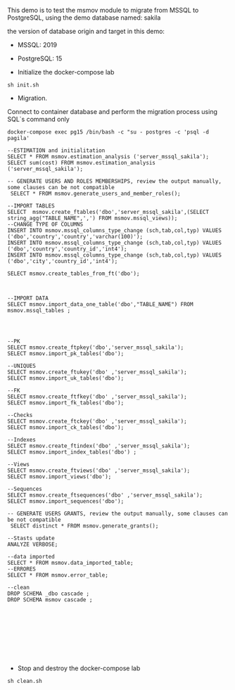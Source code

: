 This demo is to test the msmov module to migrate from MSSQL to PostgreSQL, using the demo database named: sakila

the version of database origin and target in this demo:

* MSSQL: 2019
* PostgreSQL: 15

* Initialize the docker-compose  lab
```
sh init.sh
```
* Migration.

Connect to container database and perform the migration process using SQL`s command only

`docker-compose exec pg15 /bin/bash -c "su - postgres -c 'psql -d pagila'`

```
--ESTIMATION and initialitation
SELECT * FROM msmov.estimation_analysis ('server_mssql_sakila'); 
SELECT sum(cost) FROM msmov.estimation_analysis ('server_mssql_sakila'); 

-- GENERATE USERS AND ROLES MEMBERSHIPS, review the output manually, some clauses can be not compatible 
 SELECT * FROM msmov.generate_users_and_member_roles();

--IMPORT TABLES
SELECT  msmov.create_ftables('dbo','server_mssql_sakila',(SELECT string_agg("TABLE_NAME",',') FROM msmov.mssql_views)); 
--CHANGE TYPE OF COLUMNS
INSERT INTO msmov.mssql_columns_type_change (sch,tab,col,typ) VALUES ('dbo','country','country','varchar(100)');
INSERT INTO msmov.mssql_columns_type_change (sch,tab,col,typ) VALUES ('dbo','country','country_id','int4');
INSERT INTO msmov.mssql_columns_type_change (sch,tab,col,typ) VALUES ('dbo','city','country_id','int4');

SELECT msmov.create_tables_from_ft('dbo');



--IMPORT DATA
SELECT msmov.import_data_one_table('dbo',"TABLE_NAME") FROM msmov.mssql_tables ;




--PK
SELECT msmov.create_ftpkey('dbo','server_mssql_sakila');
SELECT msmov.import_pk_tables('dbo');

--UNIQUES
SELECT msmov.create_ftukey('dbo' ,'server_mssql_sakila');
SELECT msmov.import_uk_tables('dbo'); 

--FK
SELECT msmov.create_ftfkey('dbo' ,'server_mssql_sakila');
SELECT msmov.import_fk_tables('dbo');

--Checks
SELECT msmov.create_ftckey('dbo' ,'server_mssql_sakila');
SELECT msmov.import_ck_tables('dbo');

--Indexes
SELECT msmov.create_ftindex('dbo' ,'server_mssql_sakila');
SELECT msmov.import_index_tables('dbo') ;

--Views
SELECT msmov.create_ftviews('dbo' ,'server_mssql_sakila');
SELECT msmov.import_views('dbo');

--Sequences
SELECT msmov.create_ftsequences('dbo' ,'server_mssql_sakila'); 
SELECT msmov.import_sequences('dbo'); 

-- GENERATE USERS GRANTS, review the output manually, some clauses can be not compatible 
 SELECT distinct * FROM msmov.generate_grants();

--Stasts update
ANALYZE VERBOSE;

--data imported
SELECT * FROM msmov.data_imported_table;
--ERRORES
SELECT * FROM msmov.error_table;

--clean
DROP SCHEMA _dbo cascade ;
DROP SCHEMA msmov cascade ;










```

* Stop and destroy the docker-compose  lab
```
sh clean.sh
```



